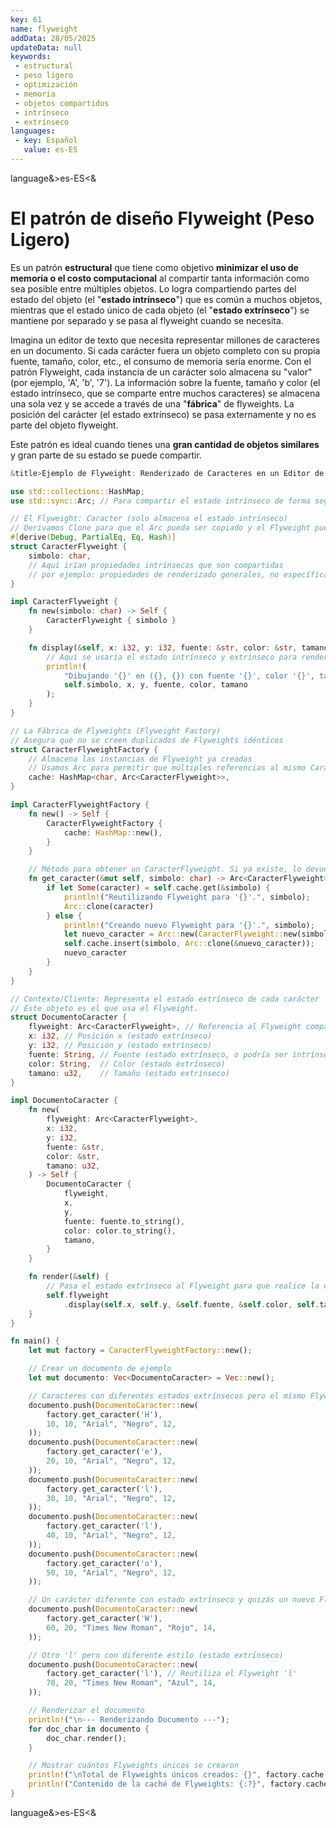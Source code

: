 ```yaml
---
key: 61
name: flyweight
addData: 28/05/2025
updateData: null
keywords: 
 - estructural
 - peso ligero
 - optimización
 - memoria
 - objetos compartidos
 - intrínseco
 - extrínseco
languages:
 - key: Español
   value: es-ES
---
```

language&>es-ES<&
# El patrón de diseño **Flyweight** (Peso Ligero)
Es un patrón **estructural** que tiene como objetivo **minimizar el uso de memoria o el costo computacional** al compartir tanta información como sea posible entre múltiples objetos. Lo logra compartiendo partes del estado del objeto (el "**estado intrínseco**") que es común a muchos objetos, mientras que el estado único de cada objeto (el "**estado extrínseco**") se mantiene por separado y se pasa al flyweight cuando se necesita.

Imagina un editor de texto que necesita representar millones de caracteres en un documento. Si cada carácter fuera un objeto completo con su propia fuente, tamaño, color, etc., el consumo de memoria sería enorme. Con el patrón Flyweight, cada instancia de un carácter solo almacena su "valor" (por ejemplo, 'A', 'b', '7'). La información sobre la fuente, tamaño y color (el estado intrínseco, que se comparte entre muchos caracteres) se almacena una sola vez y se accede a través de una "**fábrica**" de flyweights. La posición del carácter (el estado extrínseco) se pasa externamente y no es parte del objeto flyweight.

Este patrón es ideal cuando tienes una **gran cantidad de objetos similares** y gran parte de su estado se puede compartir.

```rust
&title>Ejemplo de Flyweight: Renderizado de Caracteres en un Editor de Texto<title&

use std::collections::HashMap;
use std::sync::Arc; // Para compartir el estado intrínseco de forma segura entre hilos

// El Flyweight: Caracter (solo almacena el estado intrínseco)
// Derivamos Clone para que el Arc pueda ser copiado y el Flyweight pueda ser referenciado
#[derive(Debug, PartialEq, Eq, Hash)]
struct CaracterFlyweight {
    simbolo: char,
    // Aquí irían propiedades intrínsecas que son compartidas
    // por ejemplo: propiedades de renderizado generales, no específicas de la posición
}

impl CaracterFlyweight {
    fn new(simbolo: char) -> Self {
        CaracterFlyweight { simbolo }
    }

    fn display(&self, x: i32, y: i32, fuente: &str, color: &str, tamano: u32) {
        // Aquí se usaría el estado intrínseco y extrínseco para renderizar
        println!(
            "Dibujando '{}' en ({}, {}) con fuente '{}', color '{}', tamaño {}px",
            self.simbolo, x, y, fuente, color, tamano
        );
    }
}

// La Fábrica de Flyweights (Flyweight Factory)
// Asegura que no se creen duplicados de Flyweights idénticos
struct CaracterFlyweightFactory {
    // Almacena las instancias de Flyweight ya creadas
    // Usamos Arc para permitir que múltiples referencias al mismo CaracterFlyweight
    cache: HashMap<char, Arc<CaracterFlyweight>>,
}

impl CaracterFlyweightFactory {
    fn new() -> Self {
        CaracterFlyweightFactory {
            cache: HashMap::new(),
        }
    }

    // Método para obtener un CaracterFlyweight. Si ya existe, lo devuelve; si no, lo crea.
    fn get_caracter(&mut self, simbolo: char) -> Arc<CaracterFlyweight> {
        if let Some(caracter) = self.cache.get(&simbolo) {
            println!("Reutilizando Flyweight para '{}'.", simbolo);
            Arc::clone(caracter)
        } else {
            println!("Creando nuevo Flyweight para '{}'.", simbolo);
            let nuevo_caracter = Arc::new(CaracterFlyweight::new(simbolo));
            self.cache.insert(simbolo, Arc::clone(&nuevo_caracter));
            nuevo_caracter
        }
    }
}

// Contexto/Cliente: Representa el estado extrínseco de cada carácter
// Este objeto es el que usa el Flyweight.
struct DocumentoCaracter {
    flyweight: Arc<CaracterFlyweight>, // Referencia al Flyweight compartido
    x: i32, // Posición x (estado extrínseco)
    y: i32, // Posición y (estado extrínseco)
    fuente: String, // Fuente (estado extrínseco, o podría ser intrínseco si es común)
    color: String,  // Color (estado extrínseco)
    tamano: u32,    // Tamaño (estado extrínseco)
}

impl DocumentoCaracter {
    fn new(
        flyweight: Arc<CaracterFlyweight>,
        x: i32,
        y: i32,
        fuente: &str,
        color: &str,
        tamano: u32,
    ) -> Self {
        DocumentoCaracter {
            flyweight,
            x,
            y,
            fuente: fuente.to_string(),
            color: color.to_string(),
            tamano,
        }
    }

    fn render(&self) {
        // Pasa el estado extrínseco al Flyweight para que realice la operación
        self.flyweight
            .display(self.x, self.y, &self.fuente, &self.color, self.tamano);
    }
}

fn main() {
    let mut factory = CaracterFlyweightFactory::new();

    // Crear un documento de ejemplo
    let mut documento: Vec<DocumentoCaracter> = Vec::new();

    // Caracteres con diferentes estados extrínsecos pero el mismo Flyweight
    documento.push(DocumentoCaracter::new(
        factory.get_caracter('H'),
        10, 10, "Arial", "Negro", 12,
    ));
    documento.push(DocumentoCaracter::new(
        factory.get_caracter('e'),
        20, 10, "Arial", "Negro", 12,
    ));
    documento.push(DocumentoCaracter::new(
        factory.get_caracter('l'),
        30, 10, "Arial", "Negro", 12,
    ));
    documento.push(DocumentoCaracter::new(
        factory.get_caracter('l'),
        40, 10, "Arial", "Negro", 12,
    ));
    documento.push(DocumentoCaracter::new(
        factory.get_caracter('o'),
        50, 10, "Arial", "Negro", 12,
    ));

    // Un carácter diferente con estado extrínseco y quizás un nuevo Flyweight
    documento.push(DocumentoCaracter::new(
        factory.get_caracter('W'),
        60, 20, "Times New Roman", "Rojo", 14,
    ));

    // Otro 'l' pero con diferente estilo (estado extrínseco)
    documento.push(DocumentoCaracter::new(
        factory.get_caracter('l'), // Reutiliza el Flyweight 'l'
        70, 20, "Times New Roman", "Azul", 14,
    ));

    // Renderizar el documento
    println!("\n--- Renderizando Documento ---");
    for doc_char in documento {
        doc_char.render();
    }

    // Mostrar cuántos Flyweights únicos se crearon
    println!("\nTotal de Flyweights únicos creados: {}", factory.cache.len());
    println!("Contenido de la caché de Flyweights: {:?}", factory.cache);
}
```

language&>es-ES<&